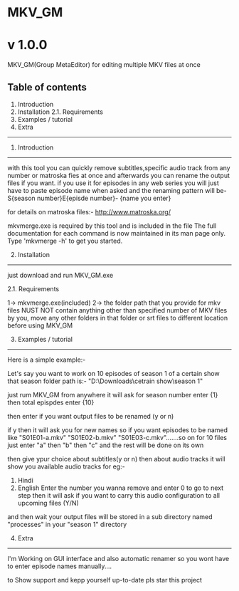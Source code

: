 # MKV_GM
# v 1.0.0
 MKV_GM(Group MetaEditor) for editing multiple MKV files at once



Table of contents
-----------------

1. Introduction
2. Installation
2.1. Requirements
3. Examples / tutorial
4. Extra
-----------------

1. Introduction
---------------

with this tool you can quickly remove subtitles,specific audio track from any number or matroska fies at once
and afterwards you can rename the output files if you want.
if you use it for episodes in any web series you will just have to paste episode name when asked and the renaming pattern will be-
S{season number}E{episde number}- {name you enter}



for details on matroska files:-
http://www.matroska.org/

mkvmerge.exe is required by this tool and is included in the file
The full documentation for each command is now maintained in its
man page only. Type 'mkvmerge -h' to get you started.

2. Installation
---------------

just download and run MKV_GM.exe


 2.1. Requirements
 
 1-> mkvmerge.exe(included)
 2-> the folder path that you provide for mkv files NUST NOT contain anything other than specified number of MKV files by you, 
 move any other folders in that folder or srt files to different location before using MKV_GM
 
3. Examples / tutorial
---------------


Here is a simple example:-

Let's say you want to work on 10 episodes of season 1 of a certain show
that season folder path is:-
"D:\Downloads\cetrain show\season 1"

just rum MKV_GM from anywhere
it will ask for season number enter {1}
then total epispdes enter {10}

then enter if you want output files to be renamed (y or n)

if y then it will ask you for new names
so if you want episodes to be named like "S01E01-a.mkv" "S01E02-b.mkv" "S01E03-c.mkv".......so on for 10 files
just enter "a" then "b" then "c" and the rest will be done on its own

then give ypur choice about subtitles(y or n)
then about audio tracks it will show you available audio tracks for eg:-
1. Hindi
2. English
Enter the number you wanna remove and enter 0 to go to next step
then it will ask if you want to carry this audio configuration to all upcoming files (Y/N)

and then wait your output files will be stored in a sub directory named "processes" in your "season 1" directory


4. Extra
---------------
I'm Working on GUI interface and also automatic renamer so you wont have to enter episode names manually....

to Show support and kepp yourself up-to-date pls star this project
